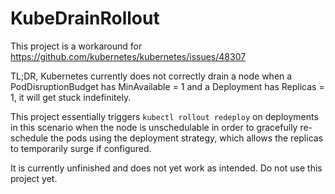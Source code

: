# KubeDrainRollout

This project is a workaround for https://github.com/kubernetes/kubernetes/issues/48307

TL;DR, Kubernetes currently does not correctly drain a node when a PodDisruptionBudget has MinAvailable = 1 and a Deployment has Replicas = 1, it will get stuck indefinitely.

This project essentially triggers `kubectl rollout redeploy` on deployments in this scenario when the node is unschedulable in order to gracefully re-schedule the pods using the deployment strategy, which allows the replicas to temporarily surge if configured.

It is currently unfinished and does not yet work as intended. Do not use this project yet.
